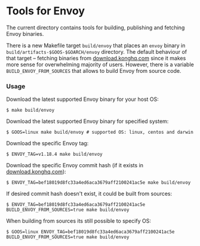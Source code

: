 # Tools for Envoy

The current directory contains tools for building, publishing and fetching Envoy binaries.

There is a new Makefile target `build/envoy` that places an `envoy` binary in `build/artifacts-$GOOS-$GOARCH/envoy` directory.
The default behaviour of that target – fetching binaries from [download.konghq.com](https://download.konghq.com) since it makes more sense for
overwhelming majority of users. However, there is a variable `BUILD_ENVOY_FROM_SOURCES` that allows to build Envoy from 
source code. 

### Usage

Download the latest supported Envoy binary for your host OS: 
```shell
$ make build/envoy
```

Download the latest supported Envoy binary for specified system:
```shell
$ GOOS=linux make build/envoy # supported OS: linux, centos and darwin
```

Download the specific Envoy tag:
```shell
$ ENVOY_TAG=v1.18.4 make build/envoy
```

Download the specific Envoy commit hash (if it exists in [download.konghq.com](https://download.konghq.com)):
```shell
$ ENVOY_TAG=bef18019d8fc33a4ed6aca3679aff2100241ac5e make build/envoy
```

If desired commit hash doesn't exist, it could be built from sources:
```shell
$ ENVOY_TAG=bef18019d8fc33a4ed6aca3679aff2100241ac5e BUILD_ENVOY_FROM_SOURCES=true make build/envoy
```

When building from sources its still possible to specify OS:
```shell
$ GOOS=linux ENVOY_TAG=bef18019d8fc33a4ed6aca3679aff2100241ac5e BUILD_ENVOY_FROM_SOURCES=true make build/envoy
```
